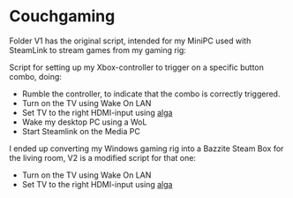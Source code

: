 # Couchgaming

Folder V1 has the original script, intended for my MiniPC used with SteamLink to stream games from my gaming rig:


Script for setting up my Xbox-controller to trigger on a specific button combo, doing:
* Rumble the controller, to indicate that the combo is correctly triggered.
* Turn on the TV using Wake On LAN
* Set TV to the right HDMI-input using [alga](https://github.com/Tenzer/alga)
* Wake my desktop PC using a WoL
* Start Steamlink on the Media PC

I ended up converting my Windows gaming rig into a Bazzite Steam Box for the living room, V2 is a modified script for that one:

* Turn on the TV using Wake On LAN
* Set TV to the right HDMI-input using [alga](https://github.com/Tenzer/alga)